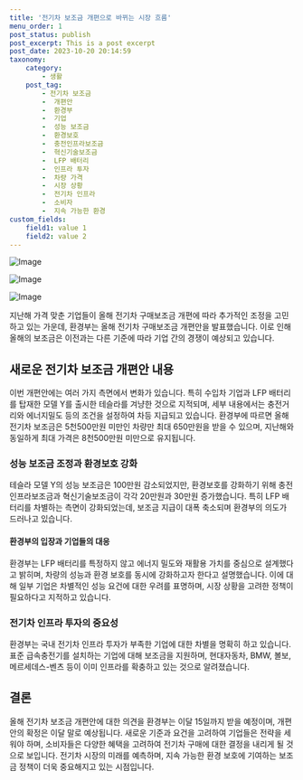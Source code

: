 ```yaml
---
title: '전기차 보조금 개편으로 바뀌는 시장 흐름'
menu_order: 1
post_status: publish
post_excerpt: This is a post excerpt
post_date: 2023-10-20 20:14:59
taxonomy:
    category:
        - 생활
    post_tag:
        - 전기차 보조금
        -  개편안
        -  환경부
        -  기업
        -  성능 보조금
        -  환경보호
        -  충전인프라보조금
        -  혁신기술보조금
        -  LFP 배터리
        -  인프라 투자
        -  차량 가격
        -  시장 상황
        -  전기차 인프라
        -  소비자
        -  지속 가능한 환경
custom_fields:
    field1: value 1
    field2: value 2
---
```


![Image](https://imgnews.pstatic.net/image/092/2024/02/06/0002320606_001_20240206172508643.jpg?type=w647)

![Image](https://imgnews.pstatic.net/image/092/2024/02/06/0002320606_002_20240206172508675.jpg?type=w647)

![Image](https://imgnews.pstatic.net/image/092/2024/02/06/0002320606_003_20240206172508727.png?type=w647)


지난해 가격 맞춘 기업들이 올해 전기차 구매보조금 개편에 따라 추가적인 조정을 고민하고 있는 가운데, 환경부는 올해 전기차 구매보조금 개편안을 발표했습니다. 이로 인해 올해의 보조금은 이전과는 다른 기준에 따라 기업 간의 경쟁이 예상되고 있습니다.

## 새로운 전기차 보조금 개편안 내용

이번 개편안에는 여러 가지 측면에서 변화가 있습니다. 특히 수입차 기업과 LFP 배터리를 탑재한 모델 Y를 출시한 테슬라를 겨냥한 것으로 지적되며, 세부 내용에서는 충전거리와 에너지밀도 등의 조건을 설정하여 차등 지급되고 있습니다. 환경부에 따르면 올해 전기차 보조금은 5천500만원 미만인 차량만 최대 650만원을 받을 수 있으며, 지난해와 동일하게 최대 가격은 8천500만원 미만으로 유지됩니다.

### 성능 보조금 조정과 환경보호 강화

테슬라 모델 Y의 성능 보조금은 100만원 감소되었지만, 환경보호를 강화하기 위해 충전인프라보조금과 혁신기술보조금이 각각 20만원과 30만원 증가했습니다. 특히 LFP 배터리를 차별하는 측면이 강화되었는데, 보조금 지급이 대폭 축소되며 환경부의 의도가 드러나고 있습니다.

#### 환경부의 입장과 기업들의 대응

환경부는 LFP 배터리를 특정하지 않고 에너지 밀도와 재활용 가치를 중심으로 설계했다고 밝히며, 차량의 성능과 환경 보호를 동시에 강화하고자 한다고 설명했습니다. 이에 대해 일부 기업은 차별적인 성능 요건에 대한 우려를 표명하며, 시장 상황을 고려한 정책이 필요하다고 지적하고 있습니다.

### 전기차 인프라 투자의 중요성

환경부는 국내 전기차 인프라 투자가 부족한 기업에 대한 차별을 명확히 하고 있습니다. 표준 급속충전기를 설치하는 기업에 대해 보조금을 지원하며, 현대자동차, BMW, 볼보, 메르세데스-벤츠 등이 이미 인프라를 확충하고 있는 것으로 알려졌습니다.

## 결론

올해 전기차 보조금 개편안에 대한 의견을 환경부는 이달 15일까지 받을 예정이며, 개편안의 확정은 이달 말로 예상됩니다. 새로운 기준과 요건을 고려하여 기업들은 전략을 세워야 하며, 소비자들은 다양한 혜택을 고려하여 전기차 구매에 대한 결정을 내리게 될 것으로 보입니다. 전기차 시장의 미래를 예측하며, 지속 가능한 환경 보호에 기여하는 보조금 정책이 더욱 중요해지고 있는 시점입니다.
